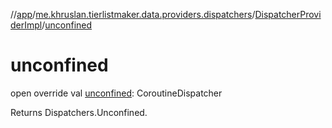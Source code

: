 //[app](../../../index.md)/[me.khruslan.tierlistmaker.data.providers.dispatchers](../index.md)/[DispatcherProviderImpl](index.md)/[unconfined](unconfined.md)

# unconfined

open override val [unconfined](unconfined.md): CoroutineDispatcher

Returns Dispatchers.Unconfined.
